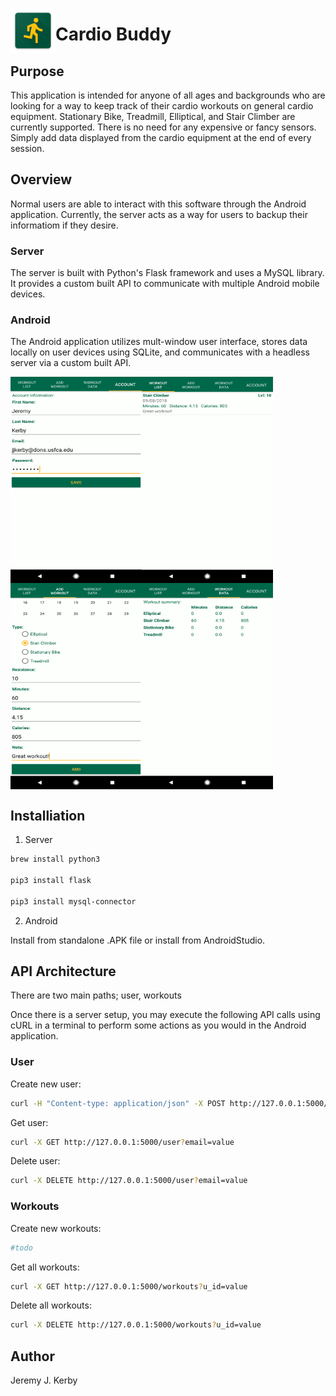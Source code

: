 <img align="left" src="/resources/logo.png" alt="logo"></img>
# Cardio Buddy

## Purpose
This application is intended for anyone of all ages and backgrounds who are looking for a way to keep track of their cardio workouts on general cardio equipment. Stationary Bike, Treadmill, Elliptical, and Stair Climber are currently supported. There is no need for any expensive or fancy sensors. Simply add data displayed from the cardio equipment at the end of every session.

## Overview
Normal users are able to interact with this software through the Android application. Currently, the server acts as a way for users to backup their informatiom if they desire.

### Server
The server is built with Python's Flask framework and uses a MySQL library. It provides a custom built API to communicate with multiple Android mobile devices.

### Android
The Android application utilizes mult-window user interface, stores data locally on user devices using SQLite, and communicates with a headless server via a custom built API.

<img align="left" src="/resources/sample0.png" alt="Sample 0" height="330" width="210">
<img align="center" src="/resources/sample1.png" alt="Sample 1" height="330" width="210">
<img align="left" src="/resources/sample2.png" alt="Sample 2" height="330" width="210">
<img align="center" src="/resources/sample3.png" alt="Sample 3" height="330" width="210">

## Installiation
1. Server
```bash
brew install python3

pip3 install flask

pip3 install mysql-connector
```
2. Android

Install from standalone .APK file or install from AndroidStudio.

## API Architecture
There are two main paths; user, workouts

Once there is a server setup, you may execute the following API calls using cURL in a terminal to perform some actions as you would in the Android application.

### User
Create new user:
```bash
curl -H "Content-type: application/json" -X POST http://127.0.0.1:5000/user -d '{"role": "value", "email": "value", "password": "value", "fname": "value", "lname": "value"}'
```
Get user:
```bash
curl -X GET http://127.0.0.1:5000/user?email=value
```
Delete user:
```bash
curl -X DELETE http://127.0.0.1:5000/user?email=value
```

### Workouts
Create new workouts:
```bash
#todo
```
Get all workouts:
```bash
curl -X GET http://127.0.0.1:5000/workouts?u_id=value
```
Delete all workouts:
```bash
curl -X DELETE http://127.0.0.1:5000/workouts?u_id=value
```

## Author
Jeremy J. Kerby
